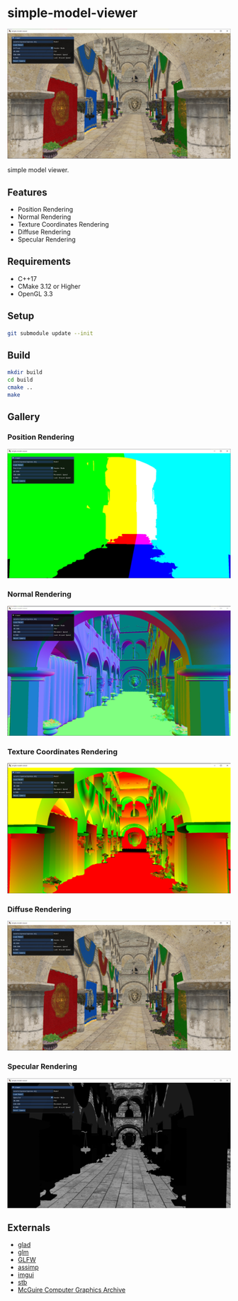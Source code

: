 # simple-model-viewer

![](./img/diffuse.jpg)

simple model viewer.

## Features

* Position Rendering
* Normal Rendering
* Texture Coordinates Rendering
* Diffuse Rendering
* Specular Rendering

## Requirements

* C++17
* CMake 3.12 or Higher
* OpenGL 3.3

## Setup

```bash
git submodule update --init
```

## Build

```bash
mkdir build
cd build
cmake ..
make
```

## Gallery

### Position Rendering

![](./img/position.jpg)

### Normal Rendering

![](./img/normal.jpg)

### Texture Coordinates Rendering

![](./img/texcoords.jpg)

### Diffuse Rendering

![](./img/diffuse.jpg)

### Specular Rendering

![](./img/specular.jpg)

## Externals

* [glad](https://github.com/Dav1dde/glad)
* [glm](https://github.com/g-truc/glm)
* [GLFW](https://github.com/glfw/glfw)
* [assimp](https://github.com/assimp/assimp)
* [imgui](https://github.com/ocornut/imgui)
* [stb](https://github.com/nothings/stb)
* [McGuire Computer Graphics Archive](https://casual-effects.com/data/)